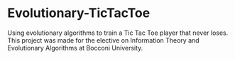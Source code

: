 # Evolutionary-TicTacToe
Using evolutionary algorithms to train a Tic Tac Toe player that never loses. This project was made for the elective on Information Theory and Evolutionary Algorithms at Bocconi University.
